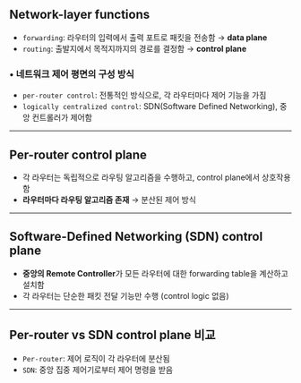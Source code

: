 ## Network-layer functions
- `forwarding`: 라우터의 입력에서 출력 포트로 패킷을 전송함 → **data plane**
- `routing`: 출발지에서 목적지까지의 경로를 결정함 → **control plane**

### • 네트워크 제어 평면의 구성 방식
- `per-router control`: 전통적인 방식으로, 각 라우터마다 제어 기능을 가짐
- `logically centralized control`: SDN(Software Defined Networking), 중앙 컨트롤러가 제어함

---

## Per-router control plane
- 각 라우터는 독립적으로 라우팅 알고리즘을 수행하고, control plane에서 상호작용함
- **라우터마다 라우팅 알고리즘 존재** → 분산된 제어 방식

---

## Software-Defined Networking (SDN) control plane
- **중앙의 Remote Controller**가 모든 라우터에 대한 forwarding table을 계산하고 설치함
- 각 라우터는 단순한 패킷 전달 기능만 수행 (control logic 없음)

---

## Per-router vs SDN control plane 비교
- `Per-router`: 제어 로직이 각 라우터에 분산됨  
- `SDN`: 중앙 집중 제어기로부터 제어 명령을 받음
